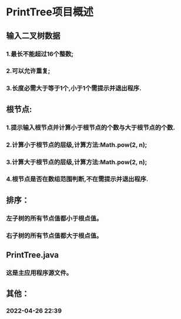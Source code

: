 # PrintTree项目概述

## 输入二叉树数据
### 1.最长不能超过16个整数;
### 2.可以允许重复;
### 3.长度必需大于等于1个,小于1个需提示并退出程序.

## 根节点:
### 1.提示输入根节点并计算小于根节点的个数与大于根节点的个数.
### 2.计算小于根节点的层级,计算方法:Math.pow(2, n);
### 3.计算大于根节点的层级,计算方法:Math.pow(2, n);
### 4.根节点是否在数组范围判断,不在需提示并退出程序.

## 排序：
### 左子树的所有节点值都小于根点值。
### 右子树的所有节点值都大于根点值。

## PrintTree.java
### 这是主应用程序源文件。

## 其他：
### 2022-04-26 22:39
